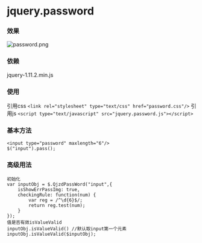 # jquery.password
### 效果
![password.png](http://qjzd.qiniudn.com/FjEYBqRJDfUkn56n-ImgwhelqBz-)
### 依赖
jquery-1.11.2.min.js
### 使用
引用css
`<link rel="stylesheet" type="text/css" href="password.css"/>`
引用js
`<script type="text/javascript" src="jquery.password.js"></script>`
### 基本方法
```
<input type="password" maxlength="6"/>
$("input").pass();
```
### 高级用法
```
初始化
var inputObj = $.QjzdPassWord("input",{
	isShowErrPassImg: true,
	checkingRule: function(num) {
		var reg = /^\d{6}$/;
		return reg.test(num);
	}
});
值是否有效isValueValid 
inputObj.isValueValid() //默认取input第一个元素
inputObj.isValueValid($inputObj);
```
